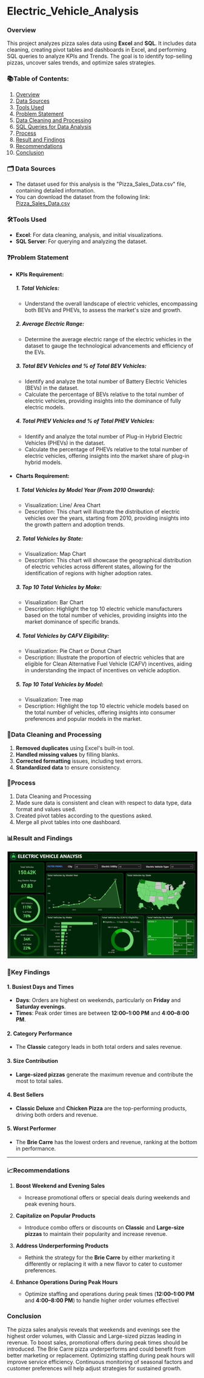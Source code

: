# Electric_Vehicle_Analysis
### Overview
 This project analyzes pizza sales data using **Excel** and **SQL**. It includes data cleaning, creating pivot tables and dashboards in Excel, and performing SQL queries to analyze KPIs and Trends. The goal is to identify top-selling pizzas, uncover sales trends, and optimize sales strategies.
### 📚Table of Contents:
1. [Overview](#overview)
2. [Data Sources](#data-sources)
3. [Tools Used](#tools-used)
4. [Problem Statement](#problem-statement)
5. [Data Cleaning and Processing](#data-cleaning-and-processing)
6. [SQL Queries for Data Analysis](#sql-queries-for-data-analysis)
7. [Process](#process)
8. [Result and Findings](#result-and-findings)
9. [Recommendations](#recommendations)
10. [Conclusion](#conclusion)
### 🗂️ Data Sources <a name="data-sources"></a> 
- The dataset used for this analysis is the "Pizza_Sales_Data.csv" file, containing detailed information.
- You can download the dataset from the following link: [Pizza_Sales_Data.csv](https://github.com/Lohitha45/pizza-sales-analysis/blob/main/Pizza_Sales_Data%20.csv)
### 🛠️Tools Used <a name="tools-used"></a>
 - **Excel**: For data cleaning, analysis, and initial visualizations.
 - **SQL Server**: For querying and analyzing the dataset.

### ❓Problem Statement
 - ####  KPIs Requirement:

   ##### 1. Total Vehicles:
   - Understand the overall landscape of electric vehicles, encompassing both BEVs and PHEVs, to assess the market's size and growth.
   ##### 2. Average Electric Range:
   - Determine the average electric range of the electric vehicles in the dataset to gauge the technological advancements and efficiency of the EVs.
   ##### 3. Total BEV Vehicles and % of Total BEV Vehicles:
   - Identify and analyze the total number of Battery Electric Vehicles (BEVs) in the dataset.
   - Calculate the percentage of BEVs relative to the total number of electric vehicles, providing insights into the dominance of fully electric models.
   ##### 4. Total PHEV Vehicles and % of Total PHEV Vehicles:
   - Identify and analyze the total number of Plug-in Hybrid Electric Vehicles (PHEVs) in the dataset.
   - Calculate the percentage of PHEVs relative to the total number of electric vehicles, offering insights into the market share of plug-in hybrid models.
  
- #### Charts Requirement:

  ##### 1. Total Vehicles by Model Year (From 2010 Onwards):
  - Visualization: Line/ Area Chart
  - Description: This chart will illustrate the distribution of electric vehicles over the years, starting from 2010, providing insights into the growth pattern and adoption trends.
  ##### 2. Total Vehicles by State:
  - Visualization: Map Chart 
  - Description: This chart will showcase the geographical distribution of electric vehicles across different states, allowing for the identification of regions with higher adoption rates.
  ##### 3. Top 10 Total Vehicles by Make:
  - Visualization: Bar Chart 
  - Description: Highlight the top 10 electric vehicle manufacturers based on the total number of vehicles, providing insights into the market dominance of specific brands.
  ##### 4. Total Vehicles by CAFV Eligibility:
  - Visualization: Pie Chart or Donut Chart
  - Description: Illustrate the proportion of electric vehicles that are eligible for Clean Alternative Fuel Vehicle (CAFV) incentives, aiding in understanding the impact of incentives on vehicle adoption.
  ##### 5. Top 10 Total Vehicles by Model:
  - Visualization: Tree map
  - Description: Highlight the top 10 electric vehicle models based on the total number of vehicles, offering insights into consumer preferences and popular models in the market.

### 🧹Data Cleaning and Processing
1. **Removed duplicates** using Excel's built-in tool.
2. **Handled missing values** by filling blanks.
3. **Corrected formatting** issues, including text errors.
4. **Standardized data** to ensure consistency.

### 📂Process
1. Data Cleaning and Processing
2. Made sure data is consistent and clean with respect to data type, data format and values used.
3. Created pivot tables according to the questions asked.
4. Merge all pivot tables into one dashboard.
### 📊Result and Findings <a name="result-and-findings"></a>
![ElectricVehicles_Dashboard](https://github.com/Lohitha45/Electric_Vehicle_Analysis/blob/main/ElectricVehicles%20_Dashboard.png)
### 🧐Key Findings
#### 1. Busiest Days and Times
- **Days**: Orders are highest on weekends, particularly on **Friday** and **Saturday evenings**.
- **Times**: Peak order times are between **12:00–1:00 PM** and **4:00–8:00 PM**.

#### 2. Category Performance
- The **Classic** category leads in both total orders and sales revenue.

#### 3. Size Contribution
- **Large-sized pizzas** generate the maximum revenue and contribute the most to total sales.

#### 4. Best Sellers
- **Classic Deluxe** and **Chicken Pizza** are the top-performing products, driving both orders and revenue.

#### 5. Worst Performer
- The **Brie Carre** has the lowest orders and revenue, ranking at the bottom in performance.

---
### 📈Recommendations <a name="recommendations"></a> 

1. **Boost Weekend and Evening Sales**  
   - Increase promotional offers or special deals during weekends and peak evening hours.

2. **Capitalize on Popular Products**  
   - Introduce combo offers or discounts on **Classic** and **Large-size pizzas** to maintain their popularity and increase revenue.

3. **Address Underperforming Products**  
   - Rethink the strategy for the **Brie Carre** by either marketing it differently or replacing it with a new flavor to cater to customer preferences.

4. **Enhance Operations During Peak Hours**  
   - Optimize staffing and operations during peak times (**12:00–1:00 PM** and **4:00–8:00 PM**) to handle higher order volumes effectivel
### Conclusion 
The pizza sales analysis reveals that weekends and evenings see the highest order volumes, with Classic and Large-sized pizzas leading in revenue. To boost sales, promotional offers during peak times should be introduced. The Brie Carre pizza underperforms and could benefit from better marketing or replacement. Optimizing staffing during peak hours will improve service efficiency. Continuous monitoring of seasonal factors and customer preferences will help adjust strategies for sustained growth.
